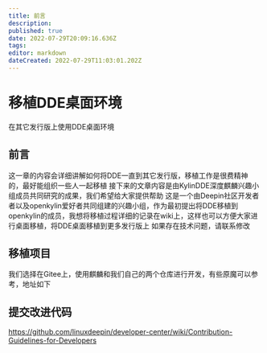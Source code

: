 ```yaml
---
title: 前言
description: 
published: true
date: 2022-07-29T20:09:16.636Z
tags: 
editor: markdown
dateCreated: 2022-07-29T11:03:01.202Z
---
```


# 移植DDE桌面环境
在其它发行版上使用DDE桌面环境
## 前言
这一章的内容会详细讲解如何将DDE一直到其它发行版，移植工作是很费精神的，最好能组织一些人一起移植
接下来的文章内容是由KylinDDE深度麒麟兴趣小组成员共同研究的成果，我们希望给大家提供帮助
这是一个由Deepin社区开发者者以及openkylin爱好者共同组建的兴趣小组，作为最初提出将DDE移植到openkylin的成员，我想将移植过程详细的记录在wiki上，这样也可以方便大家进行桌面移植，将DDE桌面移植到更多发行版上
如果存在技术问题，请联系修改
## 移植项目
我们选择在Gitee上，使用麒麟和我们自己的两个仓库进行开发，有些原魔可以参考，地址如下
## 提交改进代码

https://github.com/linuxdeepin/developer-center/wiki/Contribution-Guidelines-for-Developers